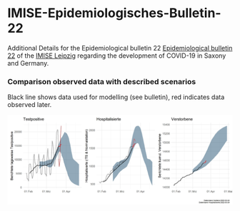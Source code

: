 # IMISE-Epidemiologisches-Bulletin-22

Additional Details for the Epidemiological bulletin 22 [ Epidemiological bulletin 22](https://www.imise.uni-leipzig.de/sites/www.imise.uni-leipzig.de/files/files/uploads/Medien/bulletin22_covid19_sachsens_2021_03-21_website.pdf) of the [IMISE Leipzig](https://www.imise.uni-leipzig.de/) regarding the development of COVID-19 in Saxony and Germany.


### Comparison observed data with described scenarios

Black line shows data used for modelling (see bulletin), red indicates data observed later.

![](results/b22git_s03_1_comparison_SimuBulletin22_vs_observed.jpeg "Update scenarios vs observation")

